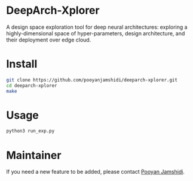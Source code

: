 # DeepArch-Xplorer

A design space exploration tool for deep neural architectures: exploring a highly-dimensional space of hyper-parameters, design architecture, and their deployment over edge cloud.


# Install

```bash
git clone https://github.com/pooyanjamshidi/deeparch-xplorer.git
cd deeparch-xplorer
make
```

# Usage

```python
python3 run_exp.py
```

# Maintainer

If you need a new feature to be added, please contact [Pooyan Jamshidi](https://pooyanjamshidi.github.io).

